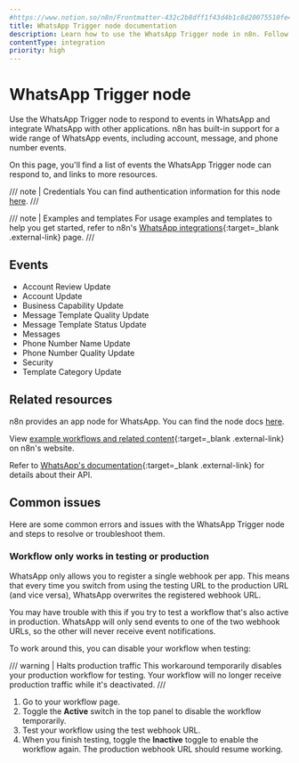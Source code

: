```yaml
---
#https://www.notion.so/n8n/Frontmatter-432c2b8dff1f43d4b1c8d20075510fe4
title: WhatsApp Trigger node documentation
description: Learn how to use the WhatsApp Trigger node in n8n. Follow technical documentation to integrate WhatsApp Trigger node into your workflows.
contentType: integration
priority: high
---
```


# WhatsApp Trigger node

Use the WhatsApp Trigger node to respond to events in WhatsApp and integrate WhatsApp with other applications. n8n has built-in support for a wide range of WhatsApp events, including account, message, and phone number events.

On this page, you'll find a list of events the WhatsApp Trigger node can respond to, and links to more resources.

///  note  | Credentials
You can find authentication information for this node [here](/integrations/builtin/credentials/whatsapp/).
///

///  note  | Examples and templates
For usage examples and templates to help you get started, refer to n8n's [WhatsApp integrations](https://n8n.io/integrations/whatsapp-trigger/){:target=_blank .external-link} page.
///

## Events

* Account Review Update
* Account Update
* Business Capability Update
* Message Template Quality Update
* Message Template Status Update
* Messages
* Phone Number Name Update
* Phone Number Quality Update
* Security
* Template Category Update

## Related resources

n8n provides an app node for WhatsApp. You can find the node docs [here](/integrations/builtin/app-nodes/n8n-nodes-base.whatsapp/).

View [example workflows and related content](https://n8n.io/integrations/whatsapp-trigger/){:target=_blank .external-link} on n8n's website.

Refer to [WhatsApp's documentation](https://developers.facebook.com/docs/whatsapp/cloud-api){:target=_blank .external-link} for details about their API.

## Common issues

Here are some common errors and issues with the WhatsApp Trigger node and steps to resolve or troubleshoot them.

### Workflow only works in testing or production

WhatsApp only allows you to register a single webhook per app. This means that every time you switch from using the testing URL to the production URL (and vice versa), WhatsApp overwrites the registered webhook URL. 

You may have trouble with this if you try to test a workflow that's also active in production. WhatsApp will only send events to one of the two webhook URLs, so the other will never receive event notifications.

To work around this, you can disable your workflow when testing:

/// warning | Halts production traffic
This workaround temporarily disables your production workflow for testing. Your workflow will no longer receive production traffic while it's deactivated.
///

1. Go to your workflow page.
2. Toggle the **Active** switch in the top panel to disable the workflow temporarily.
3. Test your workflow using the test webhook URL.
4. When you finish testing, toggle the **Inactive** toggle to enable the workflow again. The production webhook URL should resume working.
